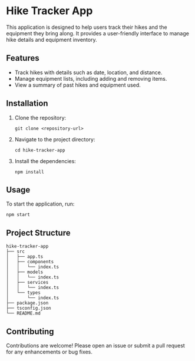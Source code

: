 # Hike Tracker App

This application is designed to help users track their hikes and the equipment they bring along. It provides a user-friendly interface to manage hike details and equipment inventory.

## Features

- Track hikes with details such as date, location, and distance.
- Manage equipment lists, including adding and removing items.
- View a summary of past hikes and equipment used.

## Installation

1. Clone the repository:
   ```
   git clone <repository-url>
   ```
2. Navigate to the project directory:
   ```
   cd hike-tracker-app
   ```
3. Install the dependencies:
   ```
   npm install
   ```

## Usage

To start the application, run:
```
npm start
```

## Project Structure

```
hike-tracker-app
├── src
│   ├── app.ts
│   ├── components
│   │   └── index.ts
│   ├── models
│   │   └── index.ts
│   ├── services
│   │   └── index.ts
│   └── types
│       └── index.ts
├── package.json
├── tsconfig.json
└── README.md
```

## Contributing

Contributions are welcome! Please open an issue or submit a pull request for any enhancements or bug fixes.
